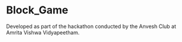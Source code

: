 # Block_Game
Developed as part of the hackathon conducted by the Anvesh Club at Amrita Vishwa Vidyapeetham.
